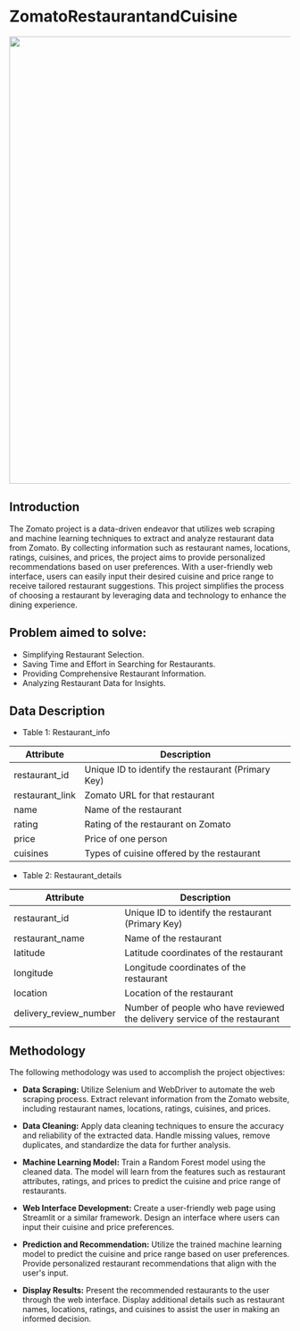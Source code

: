 # ZomatoRestaurantandCuisine
<p>
  <img src="https://drive.google.com/uc?export=download&id=1Bd49vSfj1TPXnApPAm60ZOsJncv-rdSR" width="800">
</p>

## Introduction
 The Zomato project is a data-driven endeavor that utilizes web scraping and machine learning techniques to extract and analyze restaurant data from Zomato. By collecting information such as restaurant names, locations, ratings, cuisines, and prices, the project aims to provide personalized recommendations based on user preferences. With a user-friendly web interface, users can easily input their desired cuisine and price range to receive tailored restaurant suggestions. This project simplifies the process of choosing a restaurant by leveraging data and technology to enhance the dining experience.

## Problem aimed to solve:

- Simplifying Restaurant Selection.
- Saving Time and Effort in Searching for Restaurants.
- Providing Comprehensive Restaurant Information.
- Analyzing Restaurant Data for Insights.
## Data Description

- Table 1: Restaurant_info

| Attribute       | Description                                                       |
|-----------------|-------------------------------------------------------------------|
| restaurant_id   | Unique ID to identify the restaurant (Primary Key)                 |
| restaurant_link | Zomato URL for that restaurant                                    |
| name            | Name of the restaurant                                            |
| rating          | Rating of the restaurant on Zomato                                |
| price           | Price of one person                                               |
| cuisines        | Types of cuisine offered by the restaurant                        |

- Table 2: Restaurant_details

| Attribute                | Description                                                        |
|--------------------------|--------------------------------------------------------------------|
| restaurant_id            | Unique ID to identify the restaurant (Primary Key)                  |
| restaurant_name          | Name of the restaurant                                             |
| latitude                 | Latitude coordinates of the restaurant                             |
| longitude                | Longitude coordinates of the restaurant                            |
| location                 | Location of the restaurant                                         |
| delivery_review_number   | Number of people who have reviewed the delivery service of the restaurant  |

## Methodology

The following methodology was used to accomplish the project objectives:

- **Data Scraping:** Utilize Selenium and WebDriver to automate the web scraping process. Extract relevant information from the Zomato website, including restaurant names, locations, ratings, cuisines, and prices.

- **Data Cleaning:** Apply data cleaning techniques to ensure the accuracy and reliability of the extracted data. Handle missing values, remove duplicates, and standardize the data for further analysis.

- **Machine Learning Model:** Train a Random Forest model using the cleaned data. The model will learn from the features such as restaurant attributes, ratings, and prices to predict the cuisine and price range of restaurants.

- **Web Interface Development:** Create a user-friendly web page using Streamlit or a similar framework. Design an interface where users can input their cuisine and price preferences.

- **Prediction and Recommendation:** Utilize the trained machine learning model to predict the cuisine and price range based on user preferences. Provide personalized restaurant recommendations that align with the user's input.

- **Display Results:** Present the recommended restaurants to the user through the web interface. Display additional details such as restaurant names, locations, ratings, and cuisines to assist the user in making an informed decision.
